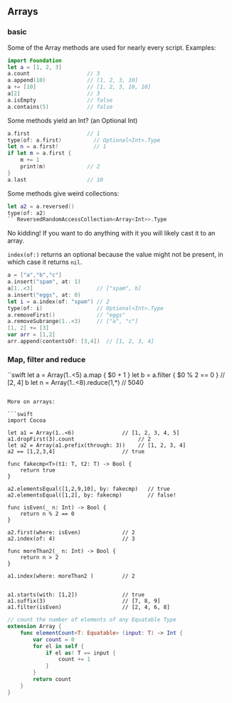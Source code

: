 ## Arrays

### basic

Some of the Array methods are used for nearly every script.  Examples:

```swift
import Foundation
let a = [1, 2, 3]
a.count                  // 3
a.append(10)             // [1, 2, 3, 10]
a += [10]                // [1, 2, 3, 10, 10]
a[2]                     // 3
a.isEmpty                // false
a.contains(5)            // false
```

Some methods yield an Int? (an Optional Int)

```swift
a.first                  // 1
type(of: a.first)	       // Optional<Int>.Type
let n = a.first!	       // 1
if let m = a.first {
    m += 1
    print(m)             // 2
}
a.last                   // 10
```
Some methods give weird collections:

```swift
let a2 = a.reversed()
type(of: a2)
`` ReversedRandomAccessCollection<Array<Int>>.Type
```
No kidding!  If you want to do anything with it you will likely cast it to an array.


``index(of:)`` returns an optional because the value might not be present, in which case it returns ``nil``.

```swift
a = ["a","b","c"]
a.insert("spam", at: 1)
a[1..<3]                    // ["spam", b]
a.insert("eggs", at: 0)
let i = a.index(of: "spam") // 2
type(of: i)                 // Optional<Int>.Type
a.removeFirst()             // "eggs"
a.removeSubrange(1..<3)     // ["a", "c"]
[1, 2] += [3]
var arr = [1,2]
arr.append(contentsOf: [3,4])  // [1, 2, 3, 4]
```

### Map, filter and reduce

``swift
let a = Array(1..<5)
a.map { $0 + 1 }
let b = a.filter { $0 % 2 == 0 }    // [2, 4]
b
let n = Array(1..<8).reduce(1,*)    // 5040
```

More on arrays:

```swift
import Cocoa

let a1 = Array(1..<6)               // [1, 2, 3, 4, 5]
a1.dropFirst(3).count                    // 2
let a2 = Array(a1.prefix(through: 3))    // [1, 2, 3, 4]
a2 == [1,2,3,4]                     // true

func fakecmp<T>(t1: T, t2: T) -> Bool {
    return true
}

a2.elementsEqual([1,2,9,10], by: fakecmp)   // true
a2.elementsEqual([1,2], by: fakecmp)        // false!

func isEven(_ n: Int) -> Bool {
    return n % 2 == 0
}

a2.first(where: isEven)             // 2
a2.index(of: 4)                     // 3

func moreThan2(_ n: Int) -> Bool {
    return n > 2
}

a1.index(where: moreThan2 )         // 2


a1.starts(with: [1,2])              // true
a1.suffix(3)                        // [7, 8, 9]
a1.filter(isEven)                   // [2, 4, 6, 8]
```

```swift
// count the number of elements of any Equatable Type
extension Array {
    func elementCount<T: Equatable> (input: T) -> Int {
        var count = 0
        for el in self {
            if el as! T == input {
                count += 1
            }
        }
        return count
    }
}
```



